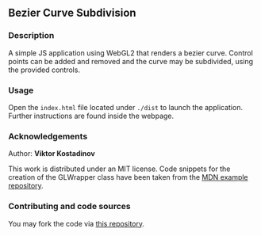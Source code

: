 ## Bezier Curve Subdivision

### Description
A simple JS application using WebGL2 that renders a bezier curve. Control points can be added and removed and the curve may be subdivided, using the provided controls.

### Usage
Open the `index.html` file located under `./dist` to launch the application. Further instructions are found inside the webpage.

### Acknowledgements
Author: **Viktor Kostadinov**

This work is distributed under an MIT license. Code snippets for the creation of the GLWrapper class have been taken from the [MDN example repository](https://github.com/mdn/webgl-examples).

### Contributing and code sources
You may fork the code via [this repository](https://github.com/viktorpts/cagd-wrapper).
